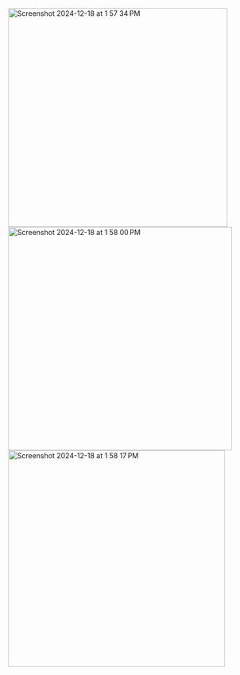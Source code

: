 <img width="441" alt="Screenshot 2024-12-18 at 1 57 34 PM" src="https://github.com/user-attachments/assets/463466d7-addc-448c-bd22-c619e0710758" />
<img width="450" alt="Screenshot 2024-12-18 at 1 58 00 PM" src="https://github.com/user-attachments/assets/325613eb-7d63-4129-b48f-ce254f87efe2" />
<img width="436" alt="Screenshot 2024-12-18 at 1 58 17 PM" src="https://github.com/user-attachments/assets/905126b0-9408-4870-8310-43dac5c67a91" />
